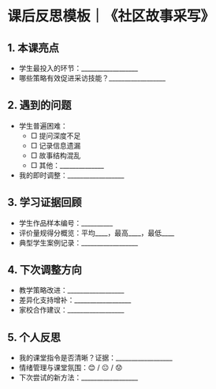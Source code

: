 # 课后反思模板｜《社区故事采写》

## 1. 本课亮点
- 学生最投入的环节：__________________
- 哪些策略有效促进采访技能？__________________

## 2. 遇到的问题
- 学生普遍困难：
  - □ 提问深度不足
  - □ 记录信息遗漏
  - □ 故事结构混乱
  - □ 其他：______________
- 我的即时调整：__________________

## 3. 学习证据回顾
- 学生作品样本编号：__________
- 评价量规得分概览：平均____，最高____，最低____
- 典型学生案例记录：__________________

## 4. 下次调整方向
- 教学策略改进：__________________
- 差异化支持增补：__________________
- 家校合作建议：__________________

## 5. 个人反思
- 我的课堂指令是否清晰？证据：__________________
- 情绪管理与课堂氛围：😊 / 😐 / 😟
- 下次尝试的新方法：__________________
